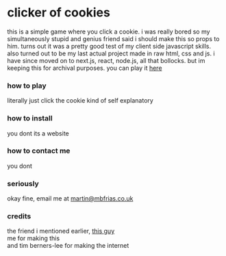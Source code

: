# clicker of cookies

this is a simple game where you click a cookie. i was really bored so my simultaneously stupid and genius friend said i should make this so props to him. turns out it was a pretty good test of my client side javascript skills. also turned out to be my last actual project made in raw html, css and js. i have since moved on to next.js, react, node.js, all that bollocks. but im keeping this for archival purposes. you can play it [here](https://cookies.mbfr.app)

### how to play

literally just click the cookie kind of self explanatory

### how to install

you dont its a website

### how to contact me

you dont

### seriously
okay fine, email me at [martin@mbfrias.co.uk](mailto:martin@mbfrias.co.uk)

### credits
the friend i mentioned earlier, [this guy](https://twitter.com/CarlanToons)<br>
me for making this<br>
and tim berners-lee for making the internet

